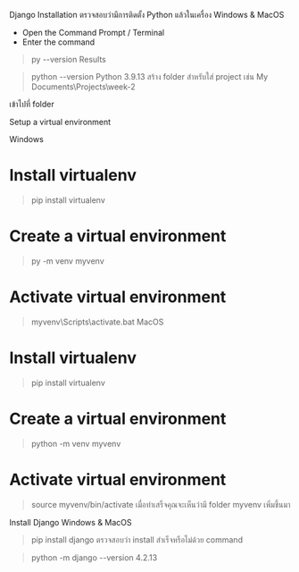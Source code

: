 Django Installation
ตรวจสอบว่ามีการติดตั้ง Python แล้วในเครื่อง
Windows & MacOS

- Open the Command Prompt / Terminal
- Enter the command
> py --version
Results

> python --version
Python 3.9.13
สร้าง folder สำหรับใส่ project เช่น My Documents\Projects\week-2

เข้าไปที่ folder

Setup a virtual environment

Windows

# Install virtualenv
> pip install virtualenv

# Create a virtual environment
> py -m venv myvenv

# Activate virtual environment
> myvenv\Scripts\activate.bat
MacOS

# Install virtualenv
> pip install virtualenv

# Create a virtual environment
> python -m venv myvenv

# Activate virtual environment
> source myvenv/bin/activate
เมื่อทำเสร็จคุณจะเห็นว่ามี folder myvenv เพิ่มขึ้นมา

Install Django
Windows & MacOS

> pip install django
ตรวจสอบว่า install สำเร็จหรือไม่ด้วย command

> python -m django --version
4.2.13

